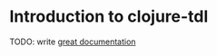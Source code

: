 # Introduction to clojure-tdl

TODO: write [great documentation](http://jacobian.org/writing/what-to-write/)
